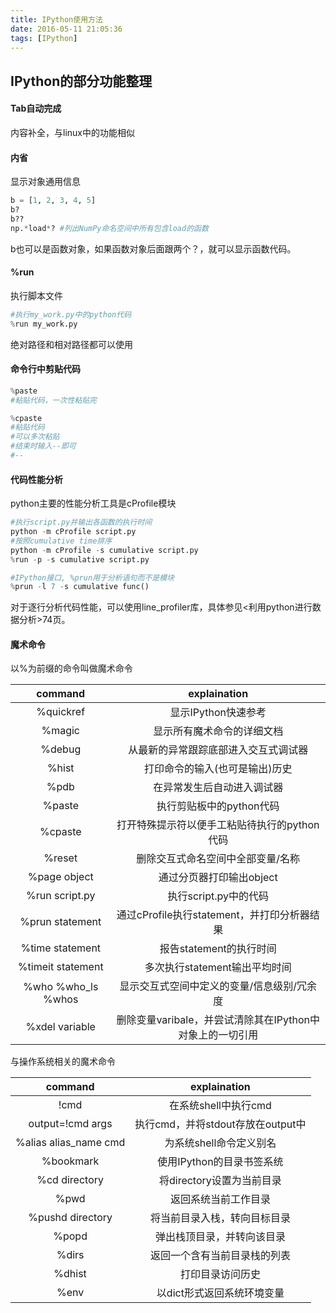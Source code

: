 ```yaml
---
title: IPython使用方法
date: 2016-05-11 21:05:36
tags: [IPython]
---
```

## IPython的部分功能整理
#### Tab自动完成
内容补全，与linux中的功能相似
#### 内省
显示对象通用信息
```python
b = [1, 2, 3, 4, 5]
b?
b??
np.*load*? #列出NumPy命名空间中所有包含load的函数
```
b也可以是函数对象，如果函数对象后面跟两个？，就可以显示函数代码。
#### %run
执行脚本文件
```python
#执行my_work.py中的python代码
%run my_work.py
```
绝对路径和相对路径都可以使用
#### 命令行中剪贴代码
```python
%paste
#粘贴代码，一次性粘贴完

%cpaste
#粘贴代码
#可以多次粘贴
#结束时输入--即可
#--
```
#### 代码性能分析
python主要的性能分析工具是cProfile模块
```python
#执行script.py并输出各函数的执行时间
python -m cProfile script.py
#按照cumulative time排序
python -m cProfile -s cumulative script.py
%run -p -s cumulative script.py

#IPython接口, %prun用于分析语句而不是模块
%prun -l 7 -s cumulative func()
```
对于逐行分析代码性能，可以使用line_profiler库，具体参见<利用python进行数据分析>74页。

#### 魔术命令
以%为前缀的命令叫做魔术命令

|    command    |        explaination        |
|:---------------:|:----------------------------------:|
| %quickref     |显示IPython快速参考|
| %magic     |显示所有魔术命令的详细文档|
| %debug     |从最新的异常跟踪底部进入交互式调试器|
| %hist     |打印命令的输入(也可是输出)历史|
| %pdb     |在异常发生后自动进入调试器|
| %paste     |执行剪贴板中的python代码|
| %cpaste     |打开特殊提示符以便手工粘贴待执行的python代码|
| %reset     |删除交互式命名空间中全部变量/名称|
| %page object     |通过分页器打印输出object|
| %run script.py     |执行script.py中的代码|
| %prun statement     |通过cProfile执行statement，并打印分析器结果|
| %time statement     |报告statement的执行时间|
| %timeit statement    |多次执行statement输出平均时间|
| %who %who_ls %whos     |显示交互式空间中定义的变量/信息级别/冗余度|
| %xdel variable     |删除变量varibale，并尝试清除其在IPython中对象上的一切引用|

与操作系统相关的魔术命令

|    command    |        explaination        |
|:---------------:|:----------------------------------:|
|!cmd|在系统shell中执行cmd |
|output=!cmd args|执行cmd，并将stdout存放在output中|
|%alias alias_name cmd|为系统shell命令定义别名|
|%bookmark|使用IPython的目录书签系统|
|%cd directory|将directory设置为当前目录|
|%pwd|返回系统当前工作目录|
|%pushd directory|将当前目录入栈，转向目标目录|
|%popd|弹出栈顶目录，并转向该目录|
|%dirs|返回一个含有当前目录栈的列表|
|%dhist|打印目录访问历史|
|%env|以dict形式返回系统环境变量|

